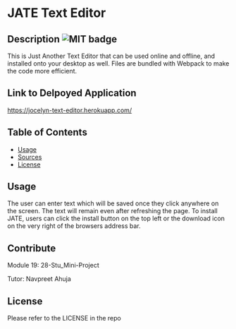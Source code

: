 # JATE Text Editor

## Description ![MIT badge](https://img.shields.io/badge/License-MIT-brightgreen)

This is Just Another Text Editor that can be used online and offline, and installed onto your desktop as well. Files are bundled with Webpack to make the code more efficient.

## Link to Delpoyed Application

https://jocelyn-text-editor.herokuapp.com/


## Table of Contents

- [Usage](#usage)
- [Sources](#sources)
- [License](#license)


## Usage

The user can enter text which will be saved once they click anywhere on the screen. The text will remain even after refreshing the page. To install JATE, users can click the install button on the top left or the download icon on the very right of the browsers address bar.

## Contribute

Module 19: 28-Stu_Mini-Project

Tutor: Navpreet Ahuja

## License

Please refer to the LICENSE in the repo

